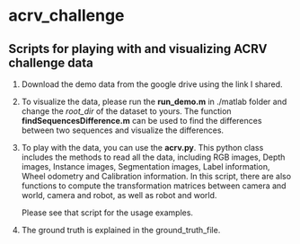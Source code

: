 # acrv_challenge

Scripts for playing with and visualizing ACRV challenge data
-----------------------------------------------------------------------
1. Download the demo data from the google drive using the link I shared.

2. To visualize the data, please run the **run_demo.m** in ./matlab
   folder and change the *root_dir* of the dataset to yours. The
   function **findSequencesDifference.m** can be used to find the
   differences between two sequences and visualize the differences.
   
3. To play with the data, you can use the **acrv.py**. This python class
   includes the methods to read all the data, including RGB images,
   Depth images, Instance images, Segmentation images, Label
   information, Wheel odometry and Calibration information. In this
   script, there are also functions to compute the transformation
   matrices between camera and world, camera and robot, as well as robot
   and world.
   
   Please see that script for the usage examples.
   
4. The ground truth is explained in the ground_truth_file.
